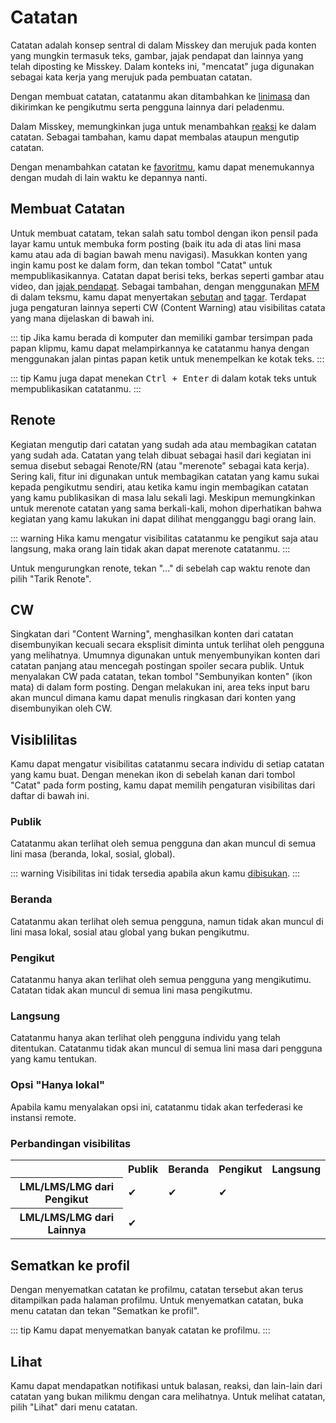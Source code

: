 # Catatan

Catatan adalah konsep sentral di dalam Misskey dan merujuk pada konten yang mungkin termasuk teks, gambar, jajak pendapat dan lainnya yang telah diposting ke Misskey. Dalam konteks ini, "mencatat" juga digunakan sebagai kata kerja yang merujuk pada pembuatan catatan.

Dengan membuat catatan, catatanmu akan ditambahkan ke [linimasa](./timeline) dan dikirimkan ke pengikutmu serta pengguna lainnya dari peladenmu.

Dalam Misskey, memungkinkan juga untuk menambahkan [reaksi](./reaction) ke dalam catatan. Sebagai tambahan, kamu dapat membalas ataupun mengutip catatan.

Dengan menambahkan catatan ke [favoritmu](./favorite), kamu dapat menemukannya dengan mudah di lain waktu ke depannya nanti.

## Membuat Catatan

Untuk membuat catatam, tekan salah satu tombol dengan ikon pensil pada layar kamu untuk membuka form posting (baik itu ada di atas lini masa kamu atau ada di bagian bawah menu navigasi). Masukkan konten yang ingin kamu post ke dalam form, dan tekan tombol "Catat" untuk mempublikasikannya. Catatan dapat berisi teks, berkas seperti gambar atau video, dan [jajak pendapat](./poll). Sebagai tambahan, dengan menggunakan [MFM](./mfm) di dalam teksmu, kamu dapat menyertakan [sebutan](./mention) and [tagar](./hashtag). Terdapat juga pengaturan lainnya seperti CW (Content Warning) atau visibilitas catata yang mana dijelaskan di bawah ini.

::: tip
Jika kamu berada di komputer dan memiliki gambar tersimpan pada papan klipmu, kamu dapat melampirkannya ke catatanmu hanya dengan menggunakan jalan pintas papan ketik untuk menempelkan ke kotak teks.
:::

::: tip
Kamu juga dapat menekan <kbd class="key">Ctrl + Enter</kbd> di dalam kotak teks untuk mempublikasikan catatanmu.
:::

## Renote

Kegiatan mengutip dari catatan yang sudah ada atau membagikan catatan yang sudah ada. Catatan yang telah dibuat sebagai hasil dari kegiatan ini semua disebut sebagai Renote/RN (atau "merenote" sebagai kata kerja). Sering kali, fitur ini digunakan untuk membagikan catatan yang kamu sukai kepada pengikutmu sendiri, atau ketika kamu ingin membagikan catatan yang kamu publikasikan di masa lalu sekali lagi. Meskipun memungkinkan untuk merenote catatan yang sama berkali-kali, mohon diperhatikan bahwa kegiatan yang kamu lakukan ini dapat dilihat mengganggu bagi orang lain.

::: warning
Hika kamu mengatur visibilitas catatanmu ke pengikut saja atau langsung, maka orang lain tidak akan dapat merenote catatanmu.
:::

Untuk mengurungkan renote, tekan "..." di sebelah cap waktu renote dan pilih "Tarik Renote".

## CW

Singkatan dari "Content Warning", menghasilkan konten dari catatan disembunyikan kecuali secara eksplisit diminta untuk terlihat oleh pengguna yang melihatnya. Umumnya digunakan untuk menyembunyikan konten dari catatan panjang atau mencegah postingan spoiler secara publik. Untuk menyalakan CW pada catatan, tekan tombol "Sembunyikan konten" (ikon mata) di dalam form posting. Dengan melakukan ini, area teks input baru akan muncul dimana kamu dapat menulis ringkasan dari konten yang disembunyikan oleh CW.

## Visiblilitas

Kamu dapat mengatur visibilitas catatanmu secara individu di setiap catatan yang kamu buat. Dengan menekan ikon di sebelah kanan dari tombol "Catat" pada form posting, kamu dapat memilih pengaturan visibilitas dari daftar di bawah ini.

### Publik

Catatanmu akan terlihat oleh semua pengguna dan akan muncul di semua lini masa (beranda, lokal, sosial, global).

::: warning
Visibilitas ini tidak tersedia apabila akun kamu <a href="./silence">dibisukan</a>.
:::

### Beranda

Catatanmu akan terlihat oleh semua pengguna, namun tidak akan muncul di lini masa lokal, sosial atau global yang bukan pengikutmu.

### Pengikut

Catatanmu hanya akan terlihat oleh semua pengguna yang mengikutimu. Catatan tidak akan muncul di semua lini masa pengikutmu.

### Langsung

Catatanmu hanya akan terlihat oleh pengguna individu yang telah ditentukan. Catatanmu tidak akan muncul di semua lini masa dari pengguna yang kamu tentukan.

### Opsi "Hanya lokal"

Apabila kamu menyalakan opsi ini, catatanmu tidak akan terfederasi ke instansi remote.

### Perbandingan visibilitas

<table>
    <tr><th></th><th>Publik</th><th>Beranda</th><th>Pengikut</th><th>Langsung</th></tr>
    <tr><th>LML/LMS/LMG dari Pengikut</th><td>✔</td><td>✔</td><td>✔</td><td></td></tr>
    <tr><th>LML/LMS/LMG dari Lainnya</th><td>✔</td><td></td><td></td><td></td></tr>
</table>

## Sematkan ke profil

Dengan menyematkan catatan ke profilmu, catatan tersebut akan terus ditampilkan pada halaman profilmu. Untuk menyematkan catatan, buka menu catatan dan tekan "Sematkan ke profil".

::: tip
Kamu dapat menyematkan banyak catatan ke profilmu.
:::

## Lihat

Kamu dapat mendapatkan notifikasi untuk balasan, reaksi, dan lain-lain dari catatan yang bukan milikmu dengan cara melihatnya. Untuk melihat catatan, pilih "Lihat" dari menu catatan.

